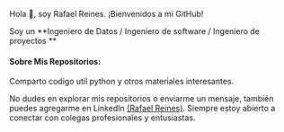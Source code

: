 Hola 👋, soy Rafael Reines. ¡Bienvenidos a mi GitHub!

Soy un **Ingeniero de Datos / Ingeniero de software / Ingeniero de proyectos **

#### Sobre Mis Repositorios:
Comparto codigo util python y otros materiales interesantes. 

No dudes en explorar mis repositorios o enviarme un mensaje, también puedes agregarme en LinkedIn [(Rafael Reines)](www.linkedin.com/in/hernandoreines/). Siempre estoy abierto a conectar con colegas profesionales y entusiastas.
